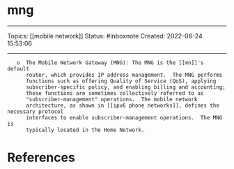 # mng
---
Topics: [[mobile network]]
Status: #inboxnote
Created: 2022-06-24 15:53:06

---

```ad-quote
   o  The Mobile Network Gateway (MNG): The MNG is the [[mn]]'s default
      router, which provides IP address management.  The MNG performs
      functions such as offering Quality of Service (QoS), applying
      subscriber-specific policy, and enabling billing and accounting;
      these functions are sometimes collectively referred to as
      "subscriber-management" operations.  The mobile network
      architecture, as shown in [[ipv6 phone networks]], defines the necessary protocol
      interfaces to enable subscriber-management operations.  The MNG is
      typically located in the Home Network.
```

# References
